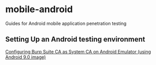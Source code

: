 # mobile-android
Guides for Android mobile application penetration testing

## Setting Up an Android testing environment

[Configuring Burp Suite CA as System CA on Android Emulator (using Android 9.0 image)](https://github.com/bwinsight/mobile-android/blob/main/burp-ca-as-system-cert.md)

